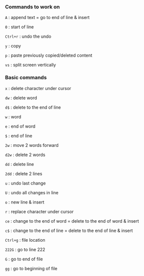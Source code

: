 ### Commands to work on 

`A` : append text = go to end of line & insert

`0` : start of line

`Ctrl+r` : undo the undo

`y` : copy

`p` : paste previously copied/deleted content

`vs` : split screen vertically 

### Basic commands

`x` : delete character under cursor

`dw` : delete word 

`d$` : delete to the end of line

`w` : word

`e` : end of word

`$` : end of line

`2w` : move 2 words forward

`d2w` : delete 2 words 

`dd` : delete line

`2dd` : delete 2 lines

`u` : undo last change

`U` : undo all changes in line

`o` : new line & insert

`r` : replace character under cursor

`ce` : change to the end of word = delete to the end of word & insert 

`c$` : change to the end of line = delete to the end of line & insert

`Ctrl+g` : file location

`222G` : go to line 222

`G` : go to end of file

`gg` : go to beginning of file


